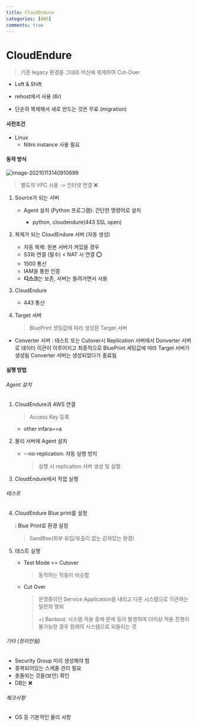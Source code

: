 ```yaml
---
title: CloudEndure
categories: [AWS]
comments: true
---
```


# CloudEndure

> 기존 legacy 환경을 그대로 머신에 복제하여 Cut-Over

- Left & Shift

- rehost에서 사용 (6r)
- 단순히 복제해서 새로 만드는 것은 무료 (migration)

#### 사전조건

- Linux
  - Nitro instance 사용 필요

#### 동작 방식

![image-20210113140910699](..\_posts\image\image-20210113140910699.png)

> 별도의 VPC 사용 -> 인터넷 연결 ❌

1. Source가 되는 서버

   - Agent 설치 (Python 프로그램): 간단한 명령어로 설치
   
     - python, cloudendure(443 SSL open)
2. 복제가 되는 CloudEndure 서버 (자동 생성)
   - 자동 복제: 원본 서버가 켜있을 경우
   - S3와 연결 (필수) < NAT 시 연결 ⭕
   - 1500 통신
   - IAM을 통한 인증
   - **디스크**는 보존, 서버는 돌려가면서 사용
3. CloudEndure

   - 443 통신
   
4. Target 서버

   > BluePrint 셋팅값에 따라 생성된 Target 서버



- Converter 서버 : 테스트 또는 Cutover시 Replication 서버에서 Donverter 서버로 데이터 이관이 이루어지고 최종적으로 BluePrint 세팅값에 따라 Target 서버가 생성됨 Converter 서버는 생성되었다가 종료됨

#### 실행 방법

###### Agent 설치

1. CloudEndure과 AWS 연결

   > Access Key 등록

   - other infara==a 

2. 물리 서버에 Agent 설치

   - --no-replication: 자동 실행 방지

     > 실행 시 replication 서버 생성 및 실행

3. CloudEndure에서 작업 실행

###### 테스트

4. CloudEndure Blue print를 설정

   : Blue Print로 환경 설정

   > SandBox(외부 유입/유출이 없는 갇혀있는 환경)

5. 테스트 실행

   - Test Mode == Cutover

     > 동작하는 작동이 비슷함

   - Cut Over

     > 운영중이던 Service Application을 내리고 다른 시스템으로 이관하는 일련의 행위 
     >
     > +) Backout: 시스템 적용 중에 문제 등이 발생하여 더이상 적용 진행이 불가능한 경우 원래의 시스템으로 되돌리는 것



###### 기타 (정리안됨)

- Security Group 미리 생성해야 함
- 중복되어있는 스케줄 관리 필요
- 충돌되는 것들(보안) 확인
- DB는 ❌



###### 체크사항

- OS 등 기본적인 물리 사항